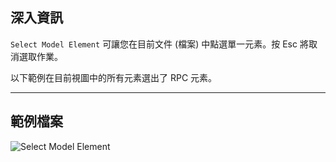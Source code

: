## 深入資訊
`Select Model Element` 可讓您在目前文件 (檔案) 中點選單一元素。按 Esc 將取消選取作業。

以下範例在目前視圖中的所有元素選出了 RPC 元素。
___
## 範例檔案

![Select Model Element](./Dynamo.Nodes.DSModelElementSelection_img.jpg)
